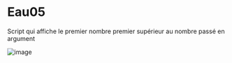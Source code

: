 # Eau05
Script qui affiche le premier nombre premier supérieur au nombre passé en argument

![image](https://user-images.githubusercontent.com/83811609/178295414-f5e0876d-57a4-4e8b-b091-23ac8dc73e96.png)
